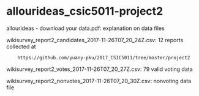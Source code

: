 # allourideas_csic5011-project2

allourideas - download your data.pdf: explanation on data files

wikisurvey_report2_candidates_2017-11-26T07_20_24Z.csv: 12 reports collected at

		https://github.com/yuany-pku/2017_CSIC5011/tree/master/project2
		
wikisurvey_report2_votes_2017-11-26T07_20_27Z.csv: 79 valid voting data

wikisurvey_report2_nonvotes_2017-11-26T07_20_30Z.csv: nonvoting data file 
